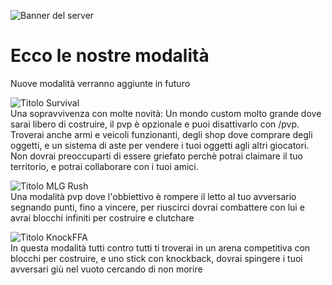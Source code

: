 ![Banner del server](https://i.imgur.com/Mhe6QAM.png)

# Ecco le nostre modalità
Nuove modalità verranno aggiunte in futuro

![Titolo Survival](https://i.imgur.com/5UBd0Yt.png)<br>
Una sopravvivenza con molte novità: Un mondo custom molto grande dove sarai libero di costruire, il pvp è opzionale e puoi disattivarlo con /pvp.
Troverai anche armi e veicoli funzionanti, degli shop dove comprare degli oggetti, e un sistema di aste per vendere i tuoi oggetti agli altri giocatori.
Non dovrai preoccuparti di essere griefato perchè potrai claimare il tuo territorio, e potrai collaborare con i tuoi amici.

![Titolo MLG Rush](https://i.imgur.com/4dLK8f1.png)<br>
Una modalità pvp dove l'obbiettivo è rompere il letto al tuo avversario segnando punti, fino a vincere, per riuscirci dovrai combattere con lui e avrai blocchi infiniti per costruire e clutchare

![Titolo KnockFFA](https://i.imgur.com/zrFAaRz.png)<br>
In questa modalità tutti contro tutti ti troverai in un arena competitiva con blocchi per costruire, e uno stick con knockback, dovrai spingere i tuoi avversari giù nel vuoto cercando di non morire
